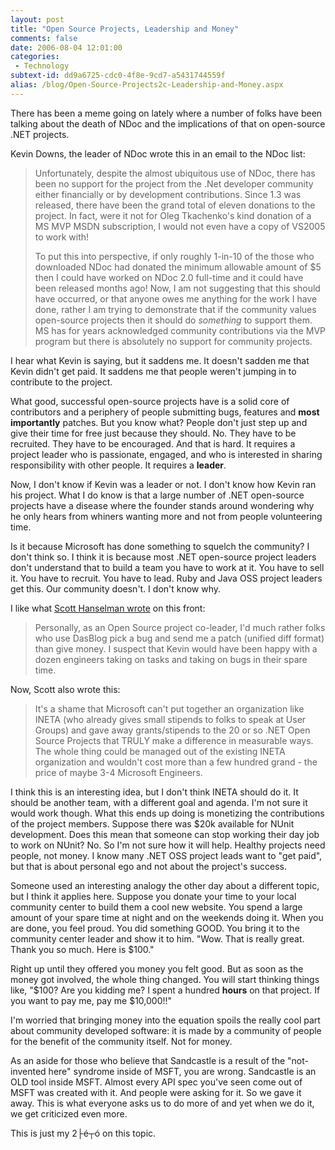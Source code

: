 ```yaml
---
layout: post
title: "Open Source Projects, Leadership and Money"
comments: false
date: 2006-08-04 12:01:00
categories:
 - Technology
subtext-id: dd9a6725-cdc0-4f8e-9cd7-a5431744559f
alias: /blog/Open-Source-Projects2c-Leadership-and-Money.aspx
---
```



There has been a meme going on lately where a number of folks have been talking about the death of NDoc and the implications of that on open-source .NET projects.

Kevin Downs, the leader of NDoc wrote this in an email to the NDoc list:

> Unfortunately, despite the almost ubiquitous use of NDoc, there has been no support for the project from the .Net developer community either financially or by development contributions. Since 1.3 was released, there have been the grand total of eleven donations to the project. In fact, were it not for Oleg Tkachenko's kind donation of a MS MVP MSDN subscription, I would not even have a copy of VS2005 to work with! 
> 
> To put this into perspective, if only roughly 1-in-10 of the those who downloaded NDoc had donated the minimum allowable amount of $5 then I could have worked on NDoc 2.0 full-time and it could have been released months ago! Now, I am not suggesting that this should have occurred, or that anyone owes me anything for the work I have done, rather I am trying to demonstrate that if the community values open-source projects then it should do *something* to support them. MS has for years acknowledged community contributions via the MVP program but there is absolutely no support for community projects. 

I hear what Kevin is saying, but it saddens me. It doesn't sadden me that Kevin didn't get paid. It saddens me that people weren't jumping in to contribute to the project. 

What good, successful open-source projects have is a solid core of contributors and a periphery of people submitting bugs, features and **most importantly** patches. But you know what? People don't just step up and give their time for free just because they should. No. They have to be recruited. They have to be encouraged. And that is hard. It requires a project leader who is passionate, engaged, and who is interested in sharing responsibility with other people. It requires a **leader**. 

Now, I don't know if Kevin was a leader or not. I don't know how Kevin ran his project. What I do know is that a large number of .NET open-source projects have a disease where the founder stands around wondering why he only hears from whiners wanting more and not from people volunteering time. 

Is it because Microsoft has done something to squelch the community? I don't think so. I think it is because most .NET open-source project leaders don't understand that to build a team you have to work at it. You have to sell it. You have to recruit. You have to lead. Ruby and Java OSS project leaders get this. Our community doesn't. I don't know why. 

I like what [Scott Hanselman wrote](http://www.hanselman.com/blog/SandcastleMicrosoftCTPOfAHelpCHMFileGeneratorOnTheTailsOfTheDeathOfNDoc.aspx) on this front: 

> Personally, as an Open Source project co-leader, I'd much rather folks who use DasBlog pick a bug and send me a patch (unified diff format) than give money. I suspect that Kevin would have been happy with a dozen engineers taking on tasks and taking on bugs in their spare time.

Now, Scott also wrote this: 

> It's a shame that Microsoft can't put together an organization like INETA (who already gives small stipends to folks to speak at User Groups) and gave away grants/stipends to the 20 or so .NET Open Source Projects that TRULY make a difference in measurable ways. The whole thing could be managed out of the existing INETA organization and wouldn't cost more than a few hundred grand - the price of maybe 3-4 Microsoft Engineers.

I think this is an interesting idea, but I don't think INETA should do it. It should be another team, with a different goal and agenda. I'm not sure it would work though. What this ends up doing is monetizing the contributions of the project members. Suppose there was $20k available for NUnit development. Does this mean that someone can stop working their day job to work on NUnit? No. So I'm not sure how it will help. Healthy projects need people, not money. I know many .NET OSS project leads want to "get paid", but that is about personal ego and not about the project's success.

Someone used an interesting analogy the other day about a different topic, but I think it applies here. Suppose you donate your time to your local community center to build them a cool new website. You spend a large amount of your spare time at night and on the weekends doing it. When you are done, you feel proud. You did something GOOD. You bring it to the community center leader and show it to him. "Wow. That is really great. Thank you so much. Here is $100."

Right up until they offered you money you felt good. But as soon as the money got involved, the whole thing changed. You will start thinking things like, "$100? Are you kidding me? I spent a hundred **hours** on that project. If you want to pay me, pay me $10,000!!"

I'm worried that bringing money into the equation spoils the really cool part about community developed software: it is made by a community of people for the benefit of the community itself. Not for money.

As an aside for those who believe that Sandcastle is a result of the "not-invented here" syndrome inside of MSFT, you are wrong. Sandcastle is an OLD tool inside MSFT. Almost every API spec you've seen come out of MSFT was created with it. And people were asking for it. So we gave it away. This is what everyone asks us to do more of and yet when we do it, we get criticized even more.

This is just my 2├é┬ó on this topic.
